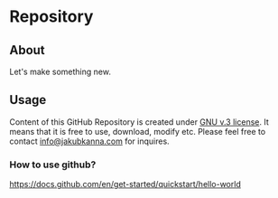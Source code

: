 # Repository
## About
Let's make something new.
## Usage
Content of this GitHub Repository is created under [GNU v.3 license](https://github.com/jakubkanna/open-repo/blob/1cfb7229f4b7b21ccfcd3fed72aaf582d10ef8d8/LICENSE). It means that it is free to use, download, modify etc. Please feel free to contact info@jakubkanna.com for inquires.
### How to use github?
https://docs.github.com/en/get-started/quickstart/hello-world
